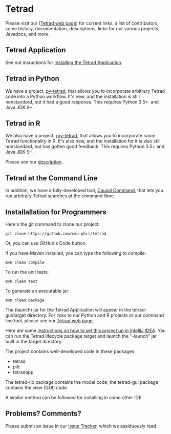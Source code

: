 # Tetrad

Please visit our [[Tetrad web page](https://www.cmu.edu/dietrich/philosophy/tetrad/)) for current links, a list of contributors, some history, documentation, descriptions, links for our various projects, Javadocs, and more.

## Tetrad Application

See out insructions for [Installing the Tetrad Application](https://github.com/cmu-phil/tetrad/blob/development/INSTALL_APPLICATION.md).

## Tetrad in Python

We have a project, [py-tetrad](https://github.com/cmu-phil/py-tetrad), that allows you to incorporate arbitrary Tetrad code into a Python workflow. It's new, and the installation is still nonstandard, but it had a good response. This requires Python 3.5+. and Java JDK 9+.

## Tetrad in R

We also have a project, [rpy-tetrad](https://github.com/cmu-phil/py-tetrad/tree/main/pytetrad/R), that allows you to incorporate _some_ Tetrad functionality in R. It's also new, and the installation for it is also still nonstandard, but has gotten good feedback. This requires Python 3.5+ and Java JDK 9+.

Please see our [description](https://sites.google.com/view/tetradcausal/tetrad-in-r?authuser=0).

## Tetrad at the Command Line

In addition, we have a fully-developed tool, [Causal Command](https://github.com/bd2kccd/causal-cmd), that lets you run arbitrary Tetrad searches at the command likne.

## Installallation for Programmers

Here's the git command to clone our project:

```
git clone https://github.com/cmu-phil/tetrad
```

Or, you can use GitHub's Code button.

If you have Maven installed, you can type the following to compile:

```
mvn clean compile
```

To run the unit tests:

```
mvn clean test
```

To generate an executable jar:

```
mvn clean package
```

The (launch) jar for the Tetrad Application will appear in the tetrad-gui/target directory. For links to our Python and R projects or our command line tool, please see our [Tetrad web page](https://sites.google.com/view/tetradcausal).

Here are some [instructions on how to set this project up in IntelliJ IDEA](https://github.com/cmu-phil/tetrad/wiki/Setting-up-Tetrad-in-IntelliJ-IDEA). You can run the Tetrad lifecycle package target and launch the "-launch" jar built in the target directory.

The project contains well-developed code in these packages:

* tetrad
* pitt
* tetradapp

The tetrad-lib package contains the model code; the tetrad-gui package contains the view (GUI) code.

A similar method can be followed for installing in some other IDE.

## Problems? Comments?

Please submit an issue in our [Issue Tracker](https://github.com/cmu-phil/tetrad/issues), which we assiduously read.
